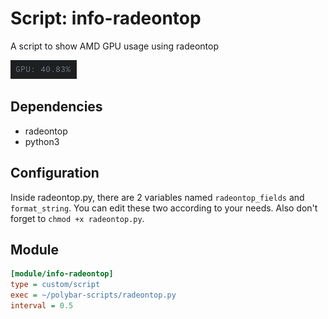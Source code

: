 # Script: info-radeontop

A script to show AMD GPU usage using radeontop

![example](screenshots/example.png)


## Dependencies

* radeontop
* python3


## Configuration

Inside radeontop.py, there are 2 variables named `radeontop_fields` and `format_string`. You can edit these two according to your needs.
Also don't forget to `chmod +x radeontop.py`.

## Module

```ini
[module/info-radeontop]
type = custom/script
exec = ~/polybar-scripts/radeontop.py
interval = 0.5
```
